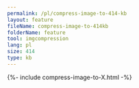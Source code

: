 ```yaml
---
permalink: /pl/compress-image-to-414-kb
layout: feature
fileName: compress-image-to-414kb
folderName: feature
tool: imgcompression
lang: pl
size: 414
type: kb
---
```


{%- include compress-image-to-X.html -%}
